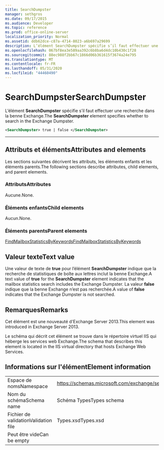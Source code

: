 ```yaml
---
title: SearchDumpster
manager: sethgros
ms.date: 09/17/2015
ms.audience: Developer
ms.topic: reference
ms.prod: office-online-server
localization_priority: Normal
ms.assetid: ddb62dce-c87a-4714-8023-a6b697a29699
description: L’élément SearchDumpster spécifie s’il faut effectuer une recherche dans la benne Exchange.
ms.openlocfilehash: 067bf8ea3e589aa392c6b8ba6d4dc10b430c1f28
ms.sourcegitcommit: 88ec988f2bb67c1866d06b361615f3674a24e795
ms.translationtype: MT
ms.contentlocale: fr-FR
ms.lasthandoff: 05/31/2020
ms.locfileid: "44460490"
---
```

# <a name="searchdumpster"></a><span data-ttu-id="6134e-103">SearchDumpster</span><span class="sxs-lookup"><span data-stu-id="6134e-103">SearchDumpster</span></span>

<span data-ttu-id="6134e-104">L’élément **SearchDumpster** spécifie s’il faut effectuer une recherche dans la benne Exchange.</span><span class="sxs-lookup"><span data-stu-id="6134e-104">The **SearchDumpster** element specifies whether to search in the Exchange Dumpster.</span></span> 
  
```XML
<SearchDumpster> true | false </SearchDumpster>
```

 ****
## <a name="attributes-and-elements"></a><span data-ttu-id="6134e-105">Attributs et éléments</span><span class="sxs-lookup"><span data-stu-id="6134e-105">Attributes and elements</span></span>

<span data-ttu-id="6134e-106">Les sections suivantes décrivent les attributs, les éléments enfants et les éléments parents.</span><span class="sxs-lookup"><span data-stu-id="6134e-106">The following sections describe attributes, child elements, and parent elements.</span></span>
  
### <a name="attributes"></a><span data-ttu-id="6134e-107">Attributs</span><span class="sxs-lookup"><span data-stu-id="6134e-107">Attributes</span></span>

<span data-ttu-id="6134e-108">Aucune.</span><span class="sxs-lookup"><span data-stu-id="6134e-108">None.</span></span>
  
### <a name="child-elements"></a><span data-ttu-id="6134e-109">Éléments enfants</span><span class="sxs-lookup"><span data-stu-id="6134e-109">Child elements</span></span>

<span data-ttu-id="6134e-110">Aucun.</span><span class="sxs-lookup"><span data-stu-id="6134e-110">None.</span></span>
  
### <a name="parent-elements"></a><span data-ttu-id="6134e-111">Éléments parents</span><span class="sxs-lookup"><span data-stu-id="6134e-111">Parent elements</span></span>

[<span data-ttu-id="6134e-112">FindMailboxStatisticsByKeywords</span><span class="sxs-lookup"><span data-stu-id="6134e-112">FindMailboxStatisticsByKeywords</span></span>](findmailboxstatisticsbykeywords.md)
  
## <a name="text-value"></a><span data-ttu-id="6134e-113">Valeur texte</span><span class="sxs-lookup"><span data-stu-id="6134e-113">Text value</span></span>

<span data-ttu-id="6134e-114">Une valeur de texte de **true** pour l’élément **SearchDumpster** indique que la recherche de statistiques de boîte aux lettres inclut la benne Exchange.</span><span class="sxs-lookup"><span data-stu-id="6134e-114">A text value of **true** for the **SearchDumpster** element indicates that the mailbox statistics search includes the Exchange Dumpster.</span></span> <span data-ttu-id="6134e-115">La valeur **false** indique que la benne Exchange n’est pas recherchée.</span><span class="sxs-lookup"><span data-stu-id="6134e-115">A value of **false** indicates that the Exchange Dumpster is not searched.</span></span> 
  
## <a name="remarks"></a><span data-ttu-id="6134e-116">Remarques</span><span class="sxs-lookup"><span data-stu-id="6134e-116">Remarks</span></span>

<span data-ttu-id="6134e-117">Cet élément est une nouveauté d'Exchange Server 2013.</span><span class="sxs-lookup"><span data-stu-id="6134e-117">This element was introduced in Exchange Server 2013.</span></span>
  
<span data-ttu-id="6134e-118">Le schéma qui décrit cet élément se trouve dans le répertoire virtuel IIS qui héberge les services web Exchange.</span><span class="sxs-lookup"><span data-stu-id="6134e-118">The schema that describes this element is located in the IIS virtual directory that hosts Exchange Web Services.</span></span>
  
## <a name="element-information"></a><span data-ttu-id="6134e-119">Informations sur l'élément</span><span class="sxs-lookup"><span data-stu-id="6134e-119">Element information</span></span>

|||
|:-----|:-----|
|<span data-ttu-id="6134e-120">Espace de noms</span><span class="sxs-lookup"><span data-stu-id="6134e-120">Namespace</span></span>  <br/> |https://schemas.microsoft.com/exchange/services/2006/types  <br/> |
|<span data-ttu-id="6134e-121">Nom du schéma</span><span class="sxs-lookup"><span data-stu-id="6134e-121">Schema name</span></span>  <br/> |<span data-ttu-id="6134e-122">Schéma Types</span><span class="sxs-lookup"><span data-stu-id="6134e-122">Types schema</span></span>  <br/> |
|<span data-ttu-id="6134e-123">Fichier de validation</span><span class="sxs-lookup"><span data-stu-id="6134e-123">Validation file</span></span>  <br/> |<span data-ttu-id="6134e-124">Types.xsd</span><span class="sxs-lookup"><span data-stu-id="6134e-124">Types.xsd</span></span>  <br/> |
|<span data-ttu-id="6134e-125">Peut être vide</span><span class="sxs-lookup"><span data-stu-id="6134e-125">Can be empty</span></span>  <br/> ||
   

